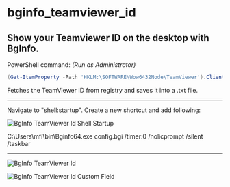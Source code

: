 # bginfo_teamviewer_id
## Show your Teamviewer ID on the desktop with BgInfo.

PowerShell command: *(Run as Administrator)*
```powershell
(Get-ItemProperty -Path 'HKLM:\SOFTWARE\Wow6432Node\TeamViewer').ClientID | Out-File -FilePath c:\teamviewerid.txt
```

Fetches the TeamViewer ID from registry and saves it into a .txt file.

-----------------------------------------------------------------------------------------------------------------

Navigate to "shell:startup". Create a new shortcut and add following:

![BgInfo TeamViewer Id Shell Startup](https://github.com/Mads80/bginfo_teamviewer_id/blob/master/bginfo-tm-id-shell-startup.png)

C:\Users\mfi\bin\Bginfo64.exe config.bgi /timer:0 /nolicprompt /silent /taskbar

-----------------------------------------------------------------------------------------------------------------

![BgInfo TeamViewer Id](https://github.com/Mads80/bginfo_teamviewer_id/blob/master/bginfo-tm-id-custom-field.png)

![BgInfo TeamViewer Id Custom Field](https://github.com/Mads80/bginfo_teamviewer_id/blob/master/bginfo-tm-id.png)
